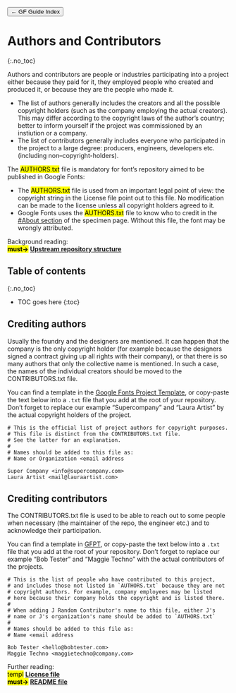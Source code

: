 <link href="style.css" rel="stylesheet">

<a href="./index"><button class="button button-i">&larr; GF Guide Index</button></a>

# Authors and Contributors
{:.no_toc}

<div class="callout">

Authors and contributors are people or industries participating into a project either because they paid for it, they employed people who created and produced it, or because they are the people who made it.

<ul>
    <li> The list of authors generally includes the creators and all the possible copyright holders (such as the company employing the actual creators). This may differ according to the copyright laws of the author’s country; better to inform yourself if the project was commissioned by an instiution or a company.</li>
    <li> The list of contributors generally includes everyone who participated in the project to a large degree: producers, engineers, developers etc. (including non–copyright-holders). </li>
</ul>

The <mark class="grey">AUTHORS.txt</mark> file is mandatory for font’s repository aimed to be published in Google Fonts:

<ul>
    <li> The <mark class="grey">AUTHORS.txt</mark> file is used from an important legal point of view: the copyright string in the License file point out to this file. No modification can be made to the license unless all copyright holders agreed to it.</li>
    <li> Google Fonts uses the <mark class="grey">AUTHORS.txt</mark> file to know who to credit in the <a href="https://fonts.google.com/specimen/Brygada+1918#about">#About section</a> of the specimen page. Without this file, the font may be wrongly attributed.</li>
</ul>

</div>

<div class="context-reading">
    Background reading:<br>
    <mark class="green"><b>must&rarr;</b></mark> <a href="./upstream" style="font-weight:bold">Upstream repository structure</a>
</div>

## Table of contents
{:.no_toc}
* TOC goes here
{:toc}

## Crediting authors

Usually the foundry and the designers are mentioned. It can happen that the company is the only copyright holder (for example because the designers signed a contract giving up all rights with their company), or that there is so many authors that only the collective name is mentioned. In such a case, the names of the individual creators should be moved to the CONTRIBUTORS.txt file.

You can find a template in the [Google Fonts Project Template](https://github.com/googlefonts/googlefonts-project-template), or copy-paste the text below into a `.txt` file that you add at the root of your repository. Don’t forget to replace our example “Supercompany” and “Laura Artist” by the actual copyright holders of the project.

``` code
# This is the official list of project authors for copyright purposes.
# This file is distinct from the CONTRIBUTORS.txt file.
# See the latter for an explanation.
#
# Names should be added to this file as:
# Name or Organization <email address

Super Company <info@supercompany.com>
Laura Artist <mail@lauraartist.com>
```

## Crediting contributors

The CONTRIBUTORS.txt file is used to be able to reach out to some people when necessary (the maintainer of the repo, the engineer etc.) and to acknowledge their participation.

You can find a template in [GFPT](https://github.com/googlefonts/googlefonts-project-template/blob/main/CONTRIBUTORS.txt), or copy-paste the text below into a `.txt` file that you add at the root of your repository. Don’t forget to replace our example “Bob Tester” and “Maggie Techno” with the actual contributors of the projects.

``` code
# This is the list of people who have contributed to this project,
# and includes those not listed in `AUTHORS.txt` because they are not
# copyright authors. For example, company employees may be listed
# here because their company holds the copyright and is listed there.
#
# When adding J Random Contributor's name to this file, either J's
# name or J's organization's name should be added to `AUTHORS.txt`
#
# Names should be added to this file as:
# Name <email address

Bob Tester <hello@bobtester.com>
Maggie Techno <maggietechno@company.com>
```

<div class="next-reading">
    Further reading:<br>
    <mark class="grey">templ</mark> <a href="./license" style="font-weight:bold">License file</a>
  <br>
    <mark class="green"><b>must&rarr;</b></mark> <a href="./readmefile" style="font-weight:bold">README file</a>
</div>

